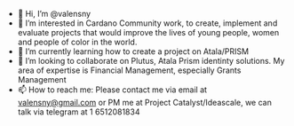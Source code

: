 - 👋 Hi, I’m @valensny
- 👀 I’m interested in Cardano Community work, to create, implement and evaluate projects that would improve the lives of young people, women and people of color in the world.
- 🌱 I’m currently learning how to create a project on Atala/PRISM
- 💞️ I’m looking to collaborate on Plutus, Atala Prism identinty solutions. My area of expertise is Financial Management, especially Grants Management
- 📫 How to reach me: Please contact me via email at valensny@gmail.com or PM me at Project Catalyst/Ideascale, we can talk via telegram at 1 6512081834

<!---
valensny/valensny is a ✨ special ✨ repository because its `README.md` (this file) appears on your GitHub profile.
You can click the Preview link to take a look at your changes.
--->
